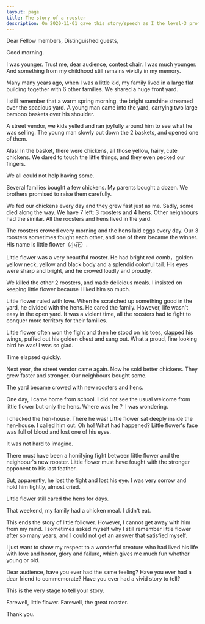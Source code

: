 ```yaml
---
layout: page
title: The story of a rooster
description: On 2020-11-01 gave this story/speech as I the level-3 project-3 of my Pathways in Yulife club of Toastmaster.
---
```



Dear Fellow members,
Distinguished guests,

Good morning.

I was younger. Trust me, dear audience, contest chair. I was much younger.
And something from my childhood still remains vividly in my memory.

Many many years ago, when I was a little kid, my family lived in a large
flat building together with 6 other families. We shared a huge front yard.

I still remember that a warm spring morning, the bright sunshine streamed
over the spacious yard. A young man came into the yard, carrying two large
bamboo baskets over his shoulder.

A street vendor, we kids yelled and ran joyfully around him to see what
he was selling. The young man slowly put down the 2 baskets, and opened
one of them.

Alas! In the basket, there were chickens, all those yellow, hairy, cute
chickens. We dared to touch the little things, and they even pecked our
fingers.

We all could not help having some.

Several families bought a few chickens. My parents bought a dozen. We brothers
promised to raise them carefully.

We fed our chickens every day and they grew fast just as me. Sadly, some died
along the way. We have 7 left: 3 roosters and 4 hens. Other neighbours had the
similar. All the roosters and hens lived in the yard.

The roosters crowed every morning and the hens laid eggs every day. Our 3 roosters
sometimes fought each other, and one of them became the winner. His name is
little flower（小花）.

Little flower was a very beautiful rooster. He had bright red comb，golden yellow
neck, yellow and black body and a splendid colorful tail. His eyes were sharp and
bright, and he crowed loudly and proudly.

We killed the other 2 roosters, and made delicious meals. I insisted on keeping
little flower because I liked him so much.

Little flower ruled with love. When he scratched up something good in the yard, he
divided with the hens. He cared the family. However, life wasn't easy in the open
yard. It was a violent time, all the roosters had to fight to conquer more territory
for their families.

Little flower often won the fight and then he stood on his toes, clapped his wings,
puffed out his golden chest and sang out. What a proud, fine looking bird he was!
I was so glad.

Time elapsed quickly.

Next year, the street vendor came again. Now he sold better chickens. They grew faster
and stronger. Our neighbours bought some.

The yard became crowed with new roosters and hens.

One day, I came home from school. I did not see the usual welcome from little flower
but only the hens. Where was he？ I was wondering.

I checked the hen-house. There he was! Little flower sat deeply inside the hen-house.
I called him out. Oh ho! What had happened? Little flower's face was full of blood
and lost one of his eyes.

It was not hard to imagine.

There must have been a horrifying fight between little flower and the neighbour's new
rooster. Little flower must have fought with the stronger opponent to his last feather.

But, apparently, he lost the fight and lost his eye. I was very sorrow and hold him
tightly, almost cried.

Little flower still cared the hens for days.

That weekend, my family had a chicken meal. I didn't eat.

This ends the story of little follower. However, I cannot get away with him from my mind.
I sometimes asked myself why I still remember little flower after so many years, and
I could not get an answer that satisfied myself.

I just want to show my respect to a wonderful creature who had lived his life with
love and honor, glory and failure, which gives me much fun whether young or old.

Dear audience, have you ever had the same feeling? Have you ever had a dear friend to
commemorate? Have you ever had a vivid story to tell?

This is the very stage to tell your story.

Farewell, little flower. Farewell, the great rooster.

Thank you.